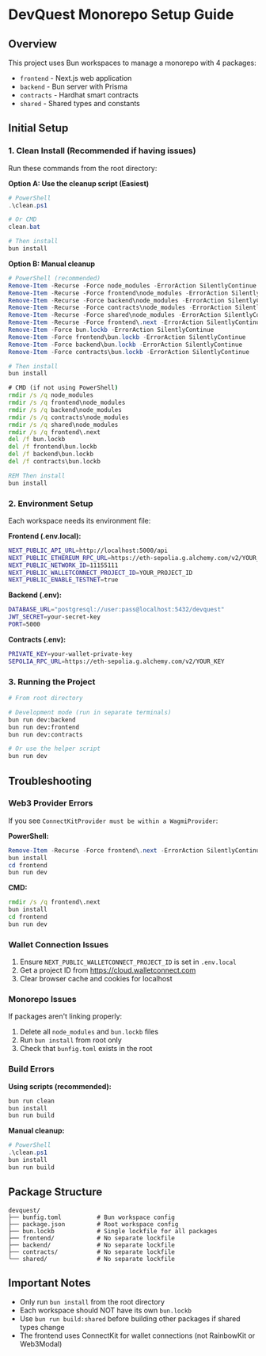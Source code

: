 # DevQuest Monorepo Setup Guide

## Overview

This project uses Bun workspaces to manage a monorepo with 4 packages:

- `frontend` - Next.js web application
- `backend` - Bun server with Prisma
- `contracts` - Hardhat smart contracts
- `shared` - Shared types and constants

## Initial Setup

### 1. Clean Install (Recommended if having issues)

Run these commands from the root directory:

**Option A: Use the cleanup script (Easiest)**

```powershell
# PowerShell
.\clean.ps1

# Or CMD
clean.bat

# Then install
bun install
```

**Option B: Manual cleanup**

```powershell
# PowerShell (recommended)
Remove-Item -Recurse -Force node_modules -ErrorAction SilentlyContinue
Remove-Item -Recurse -Force frontend\node_modules -ErrorAction SilentlyContinue
Remove-Item -Recurse -Force backend\node_modules -ErrorAction SilentlyContinue
Remove-Item -Recurse -Force contracts\node_modules -ErrorAction SilentlyContinue
Remove-Item -Recurse -Force shared\node_modules -ErrorAction SilentlyContinue
Remove-Item -Recurse -Force frontend\.next -ErrorAction SilentlyContinue
Remove-Item -Force bun.lockb -ErrorAction SilentlyContinue
Remove-Item -Force frontend\bun.lockb -ErrorAction SilentlyContinue
Remove-Item -Force backend\bun.lockb -ErrorAction SilentlyContinue
Remove-Item -Force contracts\bun.lockb -ErrorAction SilentlyContinue

# Then install
bun install
```

```cmd
# CMD (if not using PowerShell)
rmdir /s /q node_modules
rmdir /s /q frontend\node_modules
rmdir /s /q backend\node_modules
rmdir /s /q contracts\node_modules
rmdir /s /q shared\node_modules
rmdir /s /q frontend\.next
del /f bun.lockb
del /f frontend\bun.lockb
del /f backend\bun.lockb
del /f contracts\bun.lockb

REM Then install
bun install
```

### 2. Environment Setup

Each workspace needs its environment file:

**Frontend (.env.local):**

```bash
NEXT_PUBLIC_API_URL=http://localhost:5000/api
NEXT_PUBLIC_ETHEREUM_RPC_URL=https://eth-sepolia.g.alchemy.com/v2/YOUR_KEY
NEXT_PUBLIC_NETWORK_ID=11155111
NEXT_PUBLIC_WALLETCONNECT_PROJECT_ID=YOUR_PROJECT_ID
NEXT_PUBLIC_ENABLE_TESTNET=true
```

**Backend (.env):**

```bash
DATABASE_URL="postgresql://user:pass@localhost:5432/devquest"
JWT_SECRET=your-secret-key
PORT=5000
```

**Contracts (.env):**

```bash
PRIVATE_KEY=your-wallet-private-key
SEPOLIA_RPC_URL=https://eth-sepolia.g.alchemy.com/v2/YOUR_KEY
```

### 3. Running the Project

```bash
# From root directory

# Development mode (run in separate terminals)
bun run dev:backend
bun run dev:frontend
bun run dev:contracts

# Or use the helper script
bun run dev
```

## Troubleshooting

### Web3 Provider Errors

If you see `ConnectKitProvider must be within a WagmiProvider`:

**PowerShell:**

```powershell
Remove-Item -Recurse -Force frontend\.next -ErrorAction SilentlyContinue
bun install
cd frontend
bun run dev
```

**CMD:**

```cmd
rmdir /s /q frontend\.next
bun install
cd frontend
bun run dev
```

### Wallet Connection Issues

1. Ensure `NEXT_PUBLIC_WALLETCONNECT_PROJECT_ID` is set in `.env.local`
2. Get a project ID from https://cloud.walletconnect.com
3. Clear browser cache and cookies for localhost

### Monorepo Issues

If packages aren't linking properly:

1. Delete all `node_modules` and `bun.lockb` files
2. Run `bun install` from root only
3. Check that `bunfig.toml` exists in the root

### Build Errors

**Using scripts (recommended):**

```powershell
bun run clean
bun install
bun run build
```

**Manual cleanup:**

```powershell
# PowerShell
.\clean.ps1
bun install
bun run build
```

## Package Structure

```
devquest/
├── bunfig.toml          # Bun workspace config
├── package.json         # Root workspace config
├── bun.lockb            # Single lockfile for all packages
├── frontend/            # No separate lockfile
├── backend/             # No separate lockfile
├── contracts/           # No separate lockfile
└── shared/              # No separate lockfile
```

## Important Notes

- Only run `bun install` from the root directory
- Each workspace should NOT have its own `bun.lockb`
- Use `bun run build:shared` before building other packages if shared types change
- The frontend uses ConnectKit for wallet connections (not RainbowKit or Web3Modal)
